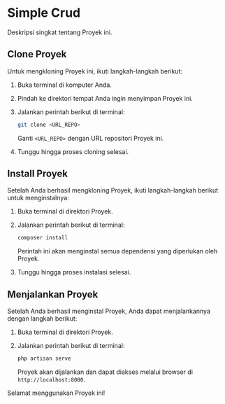 # Simple Crud

Deskripsi singkat tentang Proyek ini.

## Clone Proyek

Untuk mengkloning Proyek ini, ikuti langkah-langkah berikut:

1. Buka terminal di komputer Anda.
2. Pindah ke direktori tempat Anda ingin menyimpan Proyek ini.
3. Jalankan perintah berikut di terminal:

    ```bash
    git clone <URL_REPO>
    ```

    Ganti `<URL_REPO>` dengan URL repositori Proyek ini.

4. Tunggu hingga proses cloning selesai.

## Install Proyek

Setelah Anda berhasil mengkloning Proyek, ikuti langkah-langkah berikut untuk menginstalnya:

1. Buka terminal di direktori Proyek.
2. Jalankan perintah berikut di terminal:

    ```bash
    composer install
    ```

    Perintah ini akan menginstal semua dependensi yang diperlukan oleh Proyek.

3. Tunggu hingga proses instalasi selesai.

## Menjalankan Proyek

Setelah Anda berhasil menginstal Proyek, Anda dapat menjalankannya dengan langkah berikut:

1. Buka terminal di direktori Proyek.
2. Jalankan perintah berikut di terminal:

    ```bash
    php artisan serve
    ```

    Proyek akan dijalankan dan dapat diakses melalui browser di `http://localhost:8000`.

Selamat menggunakan Proyek ini!
